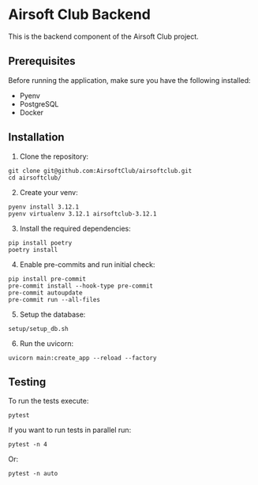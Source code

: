 # Airsoft Club Backend

This is the backend component of the Airsoft Club project.

## Prerequisites

Before running the application, make sure you have the following installed:

- Pyenv
- PostgreSQL
- Docker

## Installation

1. Clone the repository:

```shell
git clone git@github.com:AirsoftClub/airsoftclub.git
cd airsoftclub/
```

2. Create your venv:
```shell
pyenv install 3.12.1
pyenv virtualenv 3.12.1 airsoftclub-3.12.1
```


3. Install the required dependencies:

```shell
pip install poetry
poetry install
```

4. Enable pre-commits and run initial check:
```shell
pip install pre-commit
pre-commit install --hook-type pre-commit
pre-commit autoupdate
pre-commit run --all-files
```

5. Setup the database:

```shell
setup/setup_db.sh
```

6. Run the uvicorn:

```shell
uvicorn main:create_app --reload --factory
```

## Testing

To run the tests execute:

```shell
pytest
```

If you want to run tests in parallel run:

```shell
pytest -n 4
```

Or:

```shell
pytest -n auto
```
